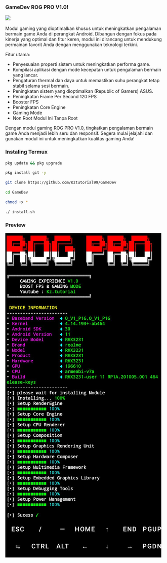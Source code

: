 ### GameDev ROG PRO V1.0!
![](image.png)

Modul gaming yang dioptimalkan khusus untuk meningkatkan pengalaman bermain game Anda di perangkat Android. Dibangun dengan fokus pada kinerja yang optimal dan fitur keren, modul ini dirancang untuk mendukung permainan favorit Anda dengan menggunakan teknologi terkini.

Fitur utama:
- Penyesuaian properti sistem untuk meningkatkan performa game.
- Kompilasi aplikasi dengan mode kecepatan untuk pengalaman bermain yang lancar.
- Pengaturan thermal dan daya untuk memastikan suhu perangkat tetap stabil selama sesi bermain.
- Peningkatan sistem yang dioptimalkan (Republic of Gamers) ASUS.
- Peningkatan Frame Per Second 120 FPS
- Booster FPS
- Peningkatan Core Engine
- Gaming Mode 
- Non Root Modul Ini Tanpa Root

Dengan modul gaming ROG PRO V1.0, tingkatkan pengalaman bermain game Anda menjadi lebih seru dan responsif. Segera mulai jelajahi dan gunakan modul ini untuk meningkatkan kualitas gaming Anda!

### Instaling Termux
```bash
pkg update && pkg upgrade
```

```bash
pkg install git -y
```
```bash
git clone https://github.com/Kztutorial99/GameDev
```

```bash
cd GameDev
```
```bash
chmod +x *
```
```bash
./ install.sh
```

### Preview
![](preview.png)

